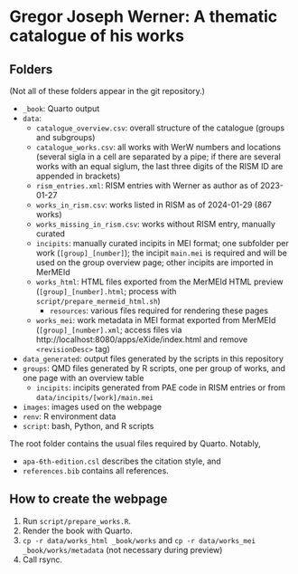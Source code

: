 # Gregor Joseph Werner: A thematic catalogue of his works

## Folders

(Not all of these folders appear in the git repository.)

- `_book`: Quarto output
- `data`:
  - `catalogue_overview.csv`: overall structure of the catalogue (groups and subgroups)
  - `catalogue_works.csv`: all works with WerW numbers and locations (several sigla in a cell are separated by a pipe; if there are several works with an equal siglum, the last three digits of the RISM ID are appended in brackets)
  - `rism_entries.xml`: RISM entries with Werner as author as of 2023-01-27
  - `works_in_rism.csv`: works listed in RISM as of 2024-01-29 (867 works)
  - `works_missing_in_rism.csv`: works without RISM entry, manually curated
  - `incipits`: manually curated incipits in MEI format; one subfolder per work (`[group]_[number]`); the incipit `main.mei` is required and will be used on the group overview page; other incipits are imported in MerMEId
  - `works_html`: HTML files exported from the MerMEId HTML preview (`[group]_[number].html`; process with `script/prepare_mermeid_html.sh`)
    - `resources`: various files required for rendering these pages
  - `works_mei`: work metadata in MEI format exported from MerMEId (`[group]_[number].xml`; access files via http://localhost:8080/apps/eXide/index.html and remove `<revisionDesc>` tag) 
- `data_generated`: output files generated by the scripts in this repository
- `groups`: QMD files generated by R scripts, one per group of works, and one page with an overview table
  - `incipits`: incipits generated from PAE code in RISM entries or from `data/incipits/[work]/main.mei`
- `images`: images used on the webpage
- `renv`: R environment data
- `script`: bash, Python, and R scripts

The root folder contains the usual files required by Quarto. Notably,
- `apa-6th-edition.csl` describes the citation style, and
- `references.bib` contains all references.


## How to create the webpage

1. Run `script/prepare_works.R`.
2. Render the book with Quarto.
3. `cp -r data/works_html _book/works` and `cp -r data/works_mei _book/works/metadata` (not necessary during preview)
4. Call rsync.

